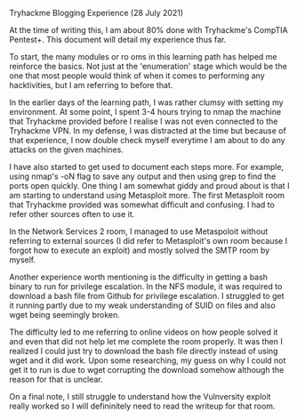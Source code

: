 Tryhackme Blogging Experience (28 July 2021)

At the time of writing this, I am about 80% done with Tryhackme's CompTIA Pentest+.
This document will detail my experience thus far.

To start, the many modules or ro    oms in this learning path has helped me reinforce the basics.
Not just at the 'enumeration' stage which would be the one that most people would think of when it comes to performing any hacktivities,
but I am referring to before that.

In the earlier days of the learning path, I was rather clumsy with setting my environment. At some point, I spent 3-4 hours trying to nmap the machine that Tryhackme provided
before I realise I was not even connected to the Tryhackme VPN. In my defense, I was distracted at the time but because of that experience, I now double check myself
everytime I am about to do any attacks on the given machines.

I have also started to get used to document each steps more. For example, using nmap's -oN flag to save any output and then using grep to find the ports open quickly.
One thing I am somewhat giddy and proud about is that I am starting to understand using Metasploit more. The first Metasploit room that Tryhackme provided 
was somewhat difficult and confusing. I had to refer other sources often to use it.

In the Network Services 2 room, I managed to use Metaspoloit without referring to external sources (I did refer to Metasploit's own room because I forgot how to execute an exploit)
and mostly solved the SMTP room by myself.

Another experience worth mentioning is the difficulty in getting a bash binary to run for privilege escalation. In the NFS module, it was required to download a bash file from Github
for privilege escalation. I struggled to get it running partly due to my weak understanding of SUID on files and also wget being seemingly broken.

The difficulty led to me referring to online videos on how people solved it and even that did not help let me complete the room properly. It was then I realized I could just try to
download the bash file directly instead of using wget and it did work. Upon some researching, my guess on why I could not get it to run is due to wget corrupting the download somehow
although the reason for that is unclear.

On a final note, I still struggle to understand how the Vulnversity exploit really worked so I will defininitely need to read the writeup for that room.